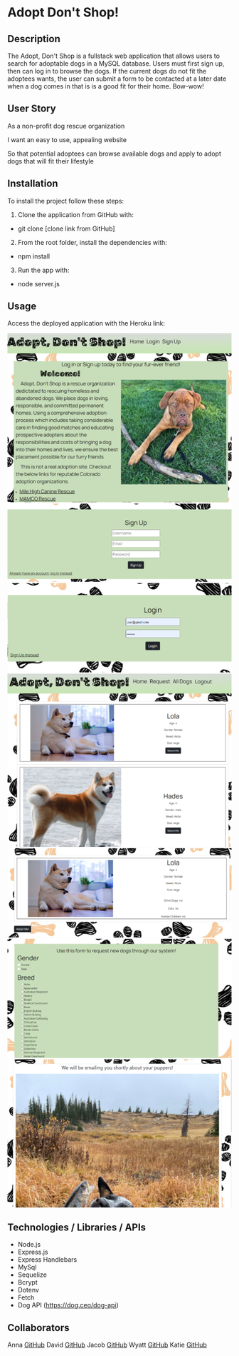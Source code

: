 # Adopt Don't Shop!
 
## Description

The Adopt, Don't Shop is a fullstack web application that allows users to search for adoptable dogs in a MySQL database.  Users must first sign up, then can log in to browse the dogs.  If the current dogs do not fit the adoptees wants, the user can submit a form to be contacted at a later date when a dog comes in that is is a good fit for their home. Bow-wow!  

## User Story

As a non-profit dog rescue organization

I want an easy to use, appealing website 

So that potential adoptees can browse available dogs and apply to adopt dogs that will fit their lifestyle

## Installation

To install the project follow these steps:

1. Clone the application from GitHub with:
 * git clone [clone link from GitHub]

2. From the root folder, install the dependencies with:
 * npm install

3. Run the app with:
 * node server.js

## Usage

Access the deployed application with the Heroku link: 

![Home Page](./public/images/Homepage.PNG)
![Sign Up](./public/images/SignUp.PNG)
![Log In](./public/images/LogIn.PNG)
![All Dogs](./public/images/alldogs.PNG)
![Single Dog](./public/images/singledog.PNG)
![Request](./public/images/request.PNG)
![Confirm](./public/images/Confirm.PNG)

## Technologies / Libraries / APIs

* Node.js
* Express.js
* Express Handlebars
* MySql
* Sequelize
* Bcrypt
* Dotenv
* Fetch
* Dog API (https://dog.ceo/dog-api)

## Collaborators

Anna [GitHub](https://github.com/annapng)
David [GitHub](https://github.com/CaptureB)
Jacob [GitHub](https://github.com/jpick77)
Wyatt [GitHub](https://github.com/wjg97)
Katie [GitHub](https://github.com/KateRitchie)